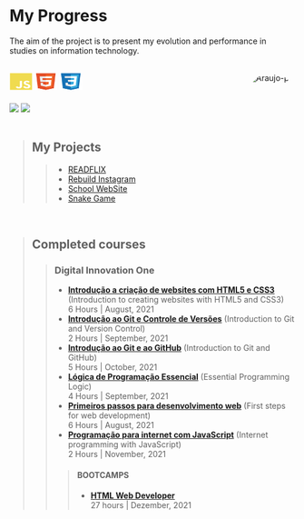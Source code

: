 # My Progress

The aim of the project is to present my evolution and performance in studies on information technology.

<div style="display: inline_block"><br>
  <img align="center" alt="Araujo-Js" height="30" width="40" src="https://raw.githubusercontent.com/devicons/devicon/master/icons/javascript/javascript-plain.svg">
  <img align="center" alt="Araujo-HTML" height="30" width="40" src="https://raw.githubusercontent.com/devicons/devicon/master/icons/html5/html5-original.svg">
  <img align="center" alt="Araujo-CSS" height="30" width="40" src="https://raw.githubusercontent.com/devicons/devicon/master/icons/css3/css3-original.svg">
  <img align="right" alt="Araujo-pic" height="150" style="border-radius:50px;" src="https://i.picasion.com/pic91/a6ce3e0917d8e87e66dc4b06081aae52.gif">
</div>

  ###

<div> 
  <a href = "mailto:isabelletecn@gmail.com"><img src="https://img.shields.io/badge/-Gmail-%23333?style=for-the-badge&logo=gmail&logoColor=white" target="_blank"></a>
  <a href="https://www.linkedin.com/in/isabelle-ferreira-de-araujo" target="_blank"><img src="https://img.shields.io/badge/-LinkedIn-%230077B5?style=for-the-badge&logo=linkedin&logoColor=white" target="_blank"></a> 
</div>

<br>

> ## My Projects
> > * [READFLIX](https://github.com/araujobtc/readflix)
> > * [Rebuild Instagram](https://github.com/araujobtc/rebuild-instagram)
> > * [School WebSite](https://github.com/araujobtc/school-website)
> > * [Snake Game](https://github.com/araujobtc/snake-game)
<br>

> ## Completed courses
> > ### Digital Innovation One
> > * <b>[Introdução a criação de websites com HTML5 e CSS3](https://certificates.digitalinnovation.one/DBB656C1)</b> (Introduction to creating websites with HTML5 and CSS3)
> > <br> 6 Hours | August, 2021
> > * <b>[Introdução ao Git e Controle de Versões](https://certificates.digitalinnovation.one/A834866C)</b> (Introduction to Git and Version Control)
> > <br> 2 Hours | September, 2021
> > * <b>[Introdução ao Git e ao GitHub](https://certificates.digitalinnovation.one/062BCD24)</b> (Introduction to Git and GitHub)
> > <br> 5 Hours | October, 2021
> > * <b>[Lógica de Programação Essencial](https://certificates.digitalinnovation.one/2B76FBE9)</b> (Essential Programming Logic)
> > <br> 4 Hours | September, 2021
> > * <b>[Primeiros passos para desenvolvimento web](https://certificates.digitalinnovation.one/F404EB51)</b> (First steps for web development)
> > <br> 6 Hours | August, 2021
> > * <b>[Programação para internet com JavaScript](https://certificates.digitalinnovation.one/8B141321)</b> (Internet programming with JavaScript)
> > <br> 2 Hours | November, 2021
> > > #### BOOTCAMPS
> > > * <b>[HTML Web Developer](https://certificates.digitalinnovation.one/089778A2)</b>
> > > <br> 27 hours | Dezember, 2021
